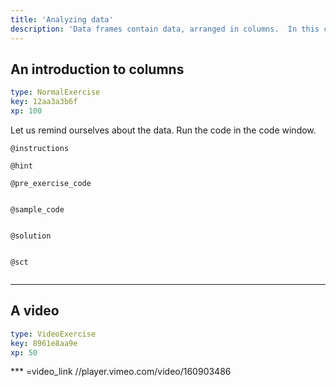 ```yaml
---
title: 'Analyzing data'
description: 'Data frames contain data, arranged in columns.  In this chapter we get the column data and analyze it, using summary statistics and plots.'
---
```


## An introduction to columns

```yaml
type: NormalExercise
key: 12aa3a3b6f
xp: 100
```

Let us remind ourselves about the data.  Run the code in the code window.

`@instructions`


`@hint`


`@pre_exercise_code`
```{r}

```

`@sample_code`
```{r}

```

`@solution`
```{r}

```

`@sct`
```{r}

```

---

## A video

```yaml
type: VideoExercise
key: 8961e8aa9e
xp: 50
```

*** =video_link
//player.vimeo.com/video/160903486
